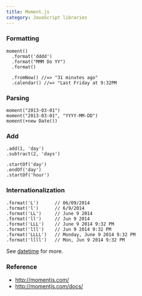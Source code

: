 ```yaml
---
title: Moment.js
category: JavaScript libraries
---
```


### Formatting

    moment()
      .format('dddd')
      .format("MMM Do YY")
      .format()

      .fromNow() //=> "31 minutes ago"
      .calendar() //=> "Last Friday at 9:32PM
  
### Parsing

    moment("2013-03-01")
    moment("2013-03-01", "YYYY-MM-DD")
    moment(+new Date())

### Add

    .add(1, 'day')
    .subtract(2, 'days')

    .startOf('day')
    .endOf('day')
    .startOf('hour')

### Internationalization

    .format('L')      // 06/09/2014
    .format('l')      // 6/9/2014
    .format('LL')     // June 9 2014
    .format('ll')     // Jun 9 2014
    .format('LLL')    // June 9 2014 9:32 PM
    .format('lll')    // Jun 9 2014 9:32 PM
    .format('LLLL')   // Monday, June 9 2014 9:32 PM
    .format('llll')   // Mon, Jun 9 2014 9:32 PM

See [datetime](datetime.html) for more.

### Reference

 * http://momentjs.com/
 * http://momentjs.com/docs/
